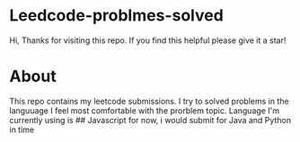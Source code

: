 # Leedcode-problmes-solved

Hi, Thanks for visiting this repo. If you find this helpful please give it a star!



# About
This repo contains my leetcode submissions. I try to solved problems in the languuage I feel most comfortable with the prorblem topic. Language I'm currently using is ## Javascript for now, i would submit for Java and Python in time
